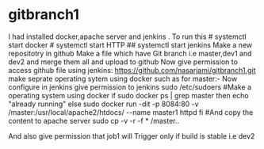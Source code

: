 # gitbranch1
I had installed docker,apache server and jenkins .
To run this # systemctl start docker
            # systemctl start HTTP
            ## systemctl start jenkins
Make a new repositotry in github
Make a file which have Git branch i.e master,dev1 and dev2 and merge them all and upload to github
Now give permission to access github file using jenkins: https://github.com/nasarjami/gitbranch1.git
make seprate operating sytem using docker such as for master:-
Now configure in jenkins
give permission to jenkins
sudo /etc/sudoers
#Make a operating system using docker 
if sudo docker ps | grep master
then 
echo "already running"
else 
sudo docker run -dit -p 8084:80 -v /master:/usr/local/apache2/htdocs/ --name master1 httpd 
fi
#And copy the content to apache server
sudo cp -v -r -f * /master..

And also give permission that job1 will Trigger only if build is stable i.e dev2
